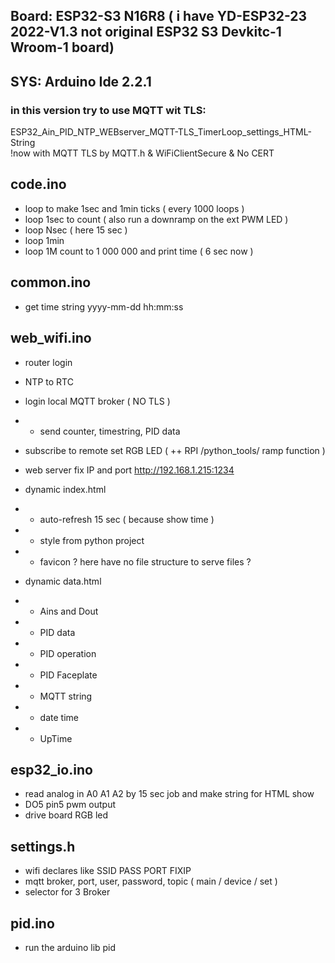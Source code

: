 ## Board: ESP32-S3 N16R8 ( i have YD-ESP32-23 2022-V1.3 not original ESP32 S3 Devkitc-1 Wroom-1 board)

## SYS: Arduino Ide 2.2.1

### in this version try to use MQTT wit TLS:

  ESP32_Ain_PID_NTP_WEBserver_MQTT-TLS_TimerLoop_settings_HTML-String</br>
  !now with MQTT TLS by MQTT.h & WiFiClientSecure & No CERT</br>

## code.ino

- loop to make 1sec and 1min ticks ( every 1000 loops )</br>
- loop 1sec to count ( also run a downramp on the ext PWM LED )</br>
- loop Nsec ( here 15 sec ) </br>
- loop 1min </br>
- loop 1M count to 1 000 000 and print time ( 6 sec now )</br>

## common.ino

- get time string yyyy-mm-dd hh:mm:ss

## web_wifi.ino

- router login</br>
- NTP to RTC</br>
- login local MQTT broker ( NO TLS )</br>
- - send counter, timestring, PID data</br>
- subscribe to remote set RGB LED ( ++ RPI /python_tools/ ramp function )</br>
- web server fix IP and port http://192.168.1.215:1234</br>

- dynamic index.html</br>
- - auto-refresh 15 sec ( because show time )</br>
- - style from python project</br>
- - favicon ? here have no file structure to serve files ?</br>

- dynamic data.html</br>
- - Ains and Dout</br>
- - PID data</br>
- - PID operation</br>
- - PID Faceplate</br>
- - MQTT string</br>
- - date time</br>
- - UpTime</br>

## esp32_io.ino

- read analog in A0 A1 A2 by 15 sec job and make string for HTML show</br>
- DO5 pin5 pwm output</br>
- drive board RGB led</br>

## settings.h

- wifi declares like SSID PASS PORT FIXIP</br>
- mqtt broker, port, user, password, topic ( main / device / set )</br>
- selector for 3 Broker

## pid.ino

- run the arduino lib pid</br>


</br>
